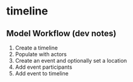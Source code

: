 # timeline

## Model Workflow (dev notes)

1. Create a timeline
1. Populate with actors
1. Create an event and optionally set a location
1. Add event participants
1. Add event to timeline
